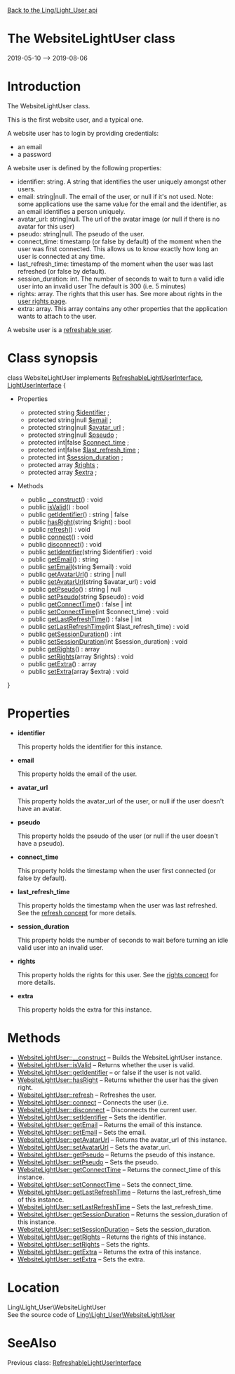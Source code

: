 [Back to the Ling/Light_User api](https://github.com/lingtalfi/Light_User/blob/master/doc/api/Ling/Light_User.md)



The WebsiteLightUser class
================
2019-05-10 --> 2019-08-06






Introduction
============

The WebsiteLightUser class.

This is the first website user, and a typical one.

A website user has to login by providing credentials:
- an email
- a password

A website user is defined by the following properties:

- identifier: string. A string that identifies the user uniquely amongst other users.
- email: string|null. The email of the user, or null if it's not used.
         Note: some applications use the same value for the email and the identifier, as an email
         identifies a person uniquely.
- avatar_url: string|null. The url of the avatar image (or null if there is no avatar for this user)
- pseudo: string|null. The pseudo of the user.
- connect_time: timestamp (or false by default) of the moment when the user was first connected.
             This allows us to know exactly how long an user is connected at any time.
- last_refresh_time: timestamp of the moment when the user was last refreshed (or false by default).
- session_duration: int. The number of seconds to wait to turn a valid idle user into an invalid user
             The default is 300 (i.e. 5 minutes)
- rights: array. The rights that this user has. See more about rights in the [user rights page](https://github.com/lingtalfi/Light_User/blob/master/doc/pages/conception.md#its-all-about-rights).
- extra: array. This array contains any other properties that the application wants to attach to the user.





A website user is a [refreshable user](https://github.com/lingtalfi/Light_User/blob/master/doc/pages/conception.md#the-concept-of-refreshing-an-user).



Class synopsis
==============


class <span class="pl-k">WebsiteLightUser</span> implements [RefreshableLightUserInterface](https://github.com/lingtalfi/Light_User/blob/master/doc/api/Ling/Light_User/RefreshableLightUserInterface.md), [LightUserInterface](https://github.com/lingtalfi/Light_User/blob/master/doc/api/Ling/Light_User/LightUserInterface.md) {

- Properties
    - protected string [$identifier](#property-identifier) ;
    - protected string|null [$email](#property-email) ;
    - protected string|null [$avatar_url](#property-avatar_url) ;
    - protected string|null [$pseudo](#property-pseudo) ;
    - protected int|false [$connect_time](#property-connect_time) ;
    - protected int|false [$last_refresh_time](#property-last_refresh_time) ;
    - protected int [$session_duration](#property-session_duration) ;
    - protected array [$rights](#property-rights) ;
    - protected array [$extra](#property-extra) ;

- Methods
    - public [__construct](https://github.com/lingtalfi/Light_User/blob/master/doc/api/Ling/Light_User/WebsiteLightUser/__construct.md)() : void
    - public [isValid](https://github.com/lingtalfi/Light_User/blob/master/doc/api/Ling/Light_User/WebsiteLightUser/isValid.md)() : bool
    - public [getIdentifier](https://github.com/lingtalfi/Light_User/blob/master/doc/api/Ling/Light_User/WebsiteLightUser/getIdentifier.md)() : string | false
    - public [hasRight](https://github.com/lingtalfi/Light_User/blob/master/doc/api/Ling/Light_User/WebsiteLightUser/hasRight.md)(string $right) : bool
    - public [refresh](https://github.com/lingtalfi/Light_User/blob/master/doc/api/Ling/Light_User/WebsiteLightUser/refresh.md)() : void
    - public [connect](https://github.com/lingtalfi/Light_User/blob/master/doc/api/Ling/Light_User/WebsiteLightUser/connect.md)() : void
    - public [disconnect](https://github.com/lingtalfi/Light_User/blob/master/doc/api/Ling/Light_User/WebsiteLightUser/disconnect.md)() : void
    - public [setIdentifier](https://github.com/lingtalfi/Light_User/blob/master/doc/api/Ling/Light_User/WebsiteLightUser/setIdentifier.md)(string $identifier) : void
    - public [getEmail](https://github.com/lingtalfi/Light_User/blob/master/doc/api/Ling/Light_User/WebsiteLightUser/getEmail.md)() : string
    - public [setEmail](https://github.com/lingtalfi/Light_User/blob/master/doc/api/Ling/Light_User/WebsiteLightUser/setEmail.md)(string $email) : void
    - public [getAvatarUrl](https://github.com/lingtalfi/Light_User/blob/master/doc/api/Ling/Light_User/WebsiteLightUser/getAvatarUrl.md)() : string | null
    - public [setAvatarUrl](https://github.com/lingtalfi/Light_User/blob/master/doc/api/Ling/Light_User/WebsiteLightUser/setAvatarUrl.md)(string $avatar_url) : void
    - public [getPseudo](https://github.com/lingtalfi/Light_User/blob/master/doc/api/Ling/Light_User/WebsiteLightUser/getPseudo.md)() : string | null
    - public [setPseudo](https://github.com/lingtalfi/Light_User/blob/master/doc/api/Ling/Light_User/WebsiteLightUser/setPseudo.md)(string $pseudo) : void
    - public [getConnectTime](https://github.com/lingtalfi/Light_User/blob/master/doc/api/Ling/Light_User/WebsiteLightUser/getConnectTime.md)() : false | int
    - public [setConnectTime](https://github.com/lingtalfi/Light_User/blob/master/doc/api/Ling/Light_User/WebsiteLightUser/setConnectTime.md)(int $connect_time) : void
    - public [getLastRefreshTime](https://github.com/lingtalfi/Light_User/blob/master/doc/api/Ling/Light_User/WebsiteLightUser/getLastRefreshTime.md)() : false | int
    - public [setLastRefreshTime](https://github.com/lingtalfi/Light_User/blob/master/doc/api/Ling/Light_User/WebsiteLightUser/setLastRefreshTime.md)(int $last_refresh_time) : void
    - public [getSessionDuration](https://github.com/lingtalfi/Light_User/blob/master/doc/api/Ling/Light_User/WebsiteLightUser/getSessionDuration.md)() : int
    - public [setSessionDuration](https://github.com/lingtalfi/Light_User/blob/master/doc/api/Ling/Light_User/WebsiteLightUser/setSessionDuration.md)(int $session_duration) : void
    - public [getRights](https://github.com/lingtalfi/Light_User/blob/master/doc/api/Ling/Light_User/WebsiteLightUser/getRights.md)() : array
    - public [setRights](https://github.com/lingtalfi/Light_User/blob/master/doc/api/Ling/Light_User/WebsiteLightUser/setRights.md)(array $rights) : void
    - public [getExtra](https://github.com/lingtalfi/Light_User/blob/master/doc/api/Ling/Light_User/WebsiteLightUser/getExtra.md)() : array
    - public [setExtra](https://github.com/lingtalfi/Light_User/blob/master/doc/api/Ling/Light_User/WebsiteLightUser/setExtra.md)(array $extra) : void

}




Properties
=============

- <span id="property-identifier"><b>identifier</b></span>

    This property holds the identifier for this instance.
    
    

- <span id="property-email"><b>email</b></span>

    This property holds the email of the user.
    
    

- <span id="property-avatar_url"><b>avatar_url</b></span>

    This property holds the avatar_url of the user, or null if the user doesn't have an avatar.
    
    

- <span id="property-pseudo"><b>pseudo</b></span>

    This property holds the pseudo of the user (or null if the user doesn't have a pseudo).
    
    

- <span id="property-connect_time"><b>connect_time</b></span>

    This property holds the timestamp when the user first connected (or false by default).
    
    

- <span id="property-last_refresh_time"><b>last_refresh_time</b></span>

    This property holds the timestamp when the user was last refreshed.
    See the [refresh concept](https://github.com/lingtalfi/Light_User/blob/master/doc/pages/conception.md#the-concept-of-refreshing-an-user) for more details.
    
    

- <span id="property-session_duration"><b>session_duration</b></span>

    This property holds the number of seconds to wait before turning an idle valid user into
    an invalid user.
    
    

- <span id="property-rights"><b>rights</b></span>

    This property holds the rights for this user.
    See the [rights concept](https://github.com/lingtalfi/Light_User/blob/master/doc/pages/conception.md#its-all-about-rights) for more details.
    
    

- <span id="property-extra"><b>extra</b></span>

    This property holds the extra for this instance.
    
    



Methods
==============

- [WebsiteLightUser::__construct](https://github.com/lingtalfi/Light_User/blob/master/doc/api/Ling/Light_User/WebsiteLightUser/__construct.md) &ndash; Builds the WebsiteLightUser instance.
- [WebsiteLightUser::isValid](https://github.com/lingtalfi/Light_User/blob/master/doc/api/Ling/Light_User/WebsiteLightUser/isValid.md) &ndash; Returns whether the user is valid.
- [WebsiteLightUser::getIdentifier](https://github.com/lingtalfi/Light_User/blob/master/doc/api/Ling/Light_User/WebsiteLightUser/getIdentifier.md) &ndash; or false if the user is not valid.
- [WebsiteLightUser::hasRight](https://github.com/lingtalfi/Light_User/blob/master/doc/api/Ling/Light_User/WebsiteLightUser/hasRight.md) &ndash; Returns whether the user has the given right.
- [WebsiteLightUser::refresh](https://github.com/lingtalfi/Light_User/blob/master/doc/api/Ling/Light_User/WebsiteLightUser/refresh.md) &ndash; Refreshes the user.
- [WebsiteLightUser::connect](https://github.com/lingtalfi/Light_User/blob/master/doc/api/Ling/Light_User/WebsiteLightUser/connect.md) &ndash; Connects the user (i.e.
- [WebsiteLightUser::disconnect](https://github.com/lingtalfi/Light_User/blob/master/doc/api/Ling/Light_User/WebsiteLightUser/disconnect.md) &ndash; Disconnects the current user.
- [WebsiteLightUser::setIdentifier](https://github.com/lingtalfi/Light_User/blob/master/doc/api/Ling/Light_User/WebsiteLightUser/setIdentifier.md) &ndash; Sets the identifier.
- [WebsiteLightUser::getEmail](https://github.com/lingtalfi/Light_User/blob/master/doc/api/Ling/Light_User/WebsiteLightUser/getEmail.md) &ndash; Returns the email of this instance.
- [WebsiteLightUser::setEmail](https://github.com/lingtalfi/Light_User/blob/master/doc/api/Ling/Light_User/WebsiteLightUser/setEmail.md) &ndash; Sets the email.
- [WebsiteLightUser::getAvatarUrl](https://github.com/lingtalfi/Light_User/blob/master/doc/api/Ling/Light_User/WebsiteLightUser/getAvatarUrl.md) &ndash; Returns the avatar_url of this instance.
- [WebsiteLightUser::setAvatarUrl](https://github.com/lingtalfi/Light_User/blob/master/doc/api/Ling/Light_User/WebsiteLightUser/setAvatarUrl.md) &ndash; Sets the avatar_url.
- [WebsiteLightUser::getPseudo](https://github.com/lingtalfi/Light_User/blob/master/doc/api/Ling/Light_User/WebsiteLightUser/getPseudo.md) &ndash; Returns the pseudo of this instance.
- [WebsiteLightUser::setPseudo](https://github.com/lingtalfi/Light_User/blob/master/doc/api/Ling/Light_User/WebsiteLightUser/setPseudo.md) &ndash; Sets the pseudo.
- [WebsiteLightUser::getConnectTime](https://github.com/lingtalfi/Light_User/blob/master/doc/api/Ling/Light_User/WebsiteLightUser/getConnectTime.md) &ndash; Returns the connect_time of this instance.
- [WebsiteLightUser::setConnectTime](https://github.com/lingtalfi/Light_User/blob/master/doc/api/Ling/Light_User/WebsiteLightUser/setConnectTime.md) &ndash; Sets the connect_time.
- [WebsiteLightUser::getLastRefreshTime](https://github.com/lingtalfi/Light_User/blob/master/doc/api/Ling/Light_User/WebsiteLightUser/getLastRefreshTime.md) &ndash; Returns the last_refresh_time of this instance.
- [WebsiteLightUser::setLastRefreshTime](https://github.com/lingtalfi/Light_User/blob/master/doc/api/Ling/Light_User/WebsiteLightUser/setLastRefreshTime.md) &ndash; Sets the last_refresh_time.
- [WebsiteLightUser::getSessionDuration](https://github.com/lingtalfi/Light_User/blob/master/doc/api/Ling/Light_User/WebsiteLightUser/getSessionDuration.md) &ndash; Returns the session_duration of this instance.
- [WebsiteLightUser::setSessionDuration](https://github.com/lingtalfi/Light_User/blob/master/doc/api/Ling/Light_User/WebsiteLightUser/setSessionDuration.md) &ndash; Sets the session_duration.
- [WebsiteLightUser::getRights](https://github.com/lingtalfi/Light_User/blob/master/doc/api/Ling/Light_User/WebsiteLightUser/getRights.md) &ndash; Returns the rights of this instance.
- [WebsiteLightUser::setRights](https://github.com/lingtalfi/Light_User/blob/master/doc/api/Ling/Light_User/WebsiteLightUser/setRights.md) &ndash; Sets the rights.
- [WebsiteLightUser::getExtra](https://github.com/lingtalfi/Light_User/blob/master/doc/api/Ling/Light_User/WebsiteLightUser/getExtra.md) &ndash; Returns the extra of this instance.
- [WebsiteLightUser::setExtra](https://github.com/lingtalfi/Light_User/blob/master/doc/api/Ling/Light_User/WebsiteLightUser/setExtra.md) &ndash; Sets the extra.





Location
=============
Ling\Light_User\WebsiteLightUser<br>
See the source code of [Ling\Light_User\WebsiteLightUser](https://github.com/lingtalfi/Light_User/blob/master/WebsiteLightUser.php)



SeeAlso
==============
Previous class: [RefreshableLightUserInterface](https://github.com/lingtalfi/Light_User/blob/master/doc/api/Ling/Light_User/RefreshableLightUserInterface.md)<br>
